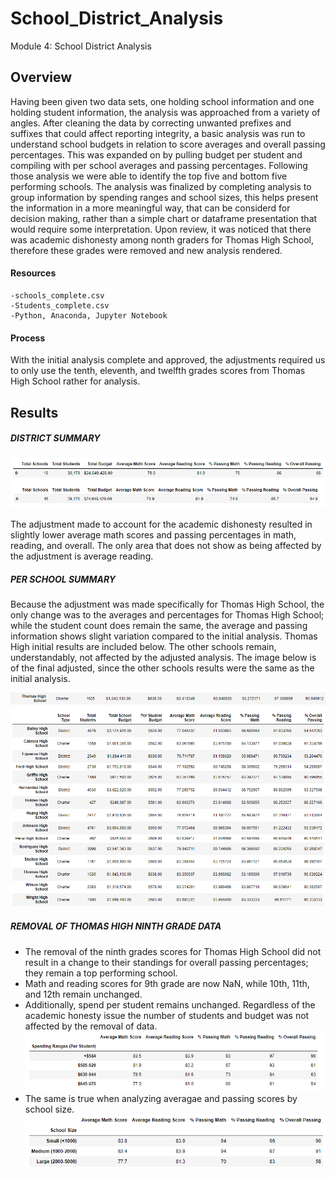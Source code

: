 # School_District_Analysis
Module 4: School District Analysis

## Overview
Having been given two data sets, one holding school information and one holding student information, the analysis was approached from a variety of angles. After cleaning the data by correcting unwanted prefixes and suffixes that could affect reporting integrity, a basic analysis was run to understand school budgets in relation to score averages and overall passing percentages. This was expanded on by pulling budget per student and compiling with per school averages and passing percentages. Following those analysis we were able to identify the top five and bottom five performing schools. The analysis was finalized by completing analysis to group information by spending ranges and school sizes, this helps present the information in a more meaningful way, that can be considerd for decision making, rather than a simple chart or dataframe presentation that would require some interpretation. Upon review, it was noticed that there was academic dishonesty among nonth graders for Thomas High School, therefore these grades were removed and new analysis rendered.

#### Resources
    -schools_complete.csv
    -Students_complete.csv
    -Python, Anaconda, Jupyter Notebook
    
#### Process
With the initial analysis complete and approved, the adjustments required us to only use the tenth, eleventh, and twelfth grades scores from Thomas High School rather for analysis.

## Results
##### DISTRICT SUMMARY
![original_district_summary](https://github.com/RachelRautenberg/School_District_Analysis/blob/main/Resources/original_district_summary.PNG)
![adjusted_district_summary](https://github.com/RachelRautenberg/School_District_Analysis/blob/main/Resources/adjusted_district_summary.PNG)

The adjustment made to account for the academic dishonesty resulted in slightly lower average math scores and passing percentages in math, reading, and overall. The only area that does not show as being affected by the adjustment is average reading. 

##### PER SCHOOL SUMMARY
Because the adjustment was made specifically for Thomas High School, the only change was to the averages and percentages for Thomas High School; while the student count does remain the same, the average and passing information shows slight variation compared to the initial analysis. Thomas High initial results are included below. The other schools remain, understandably, not affected by the adjusted analysis.  The image below is of the final adjusted, since the other schools results were the same as the initial analysis.

![thomas_high_initial](https://github.com/RachelRautenberg/School_District_Analysis/blob/main/Resources/thomas_high_initial.PNG)
![adjusted_per_school](https://github.com/RachelRautenberg/School_District_Analysis/blob/main/Resources/adjusted_per_school_summary.PNG)

##### REMOVAL OF THOMAS HIGH NINTH GRADE DATA
* The removal of the ninth grades scores for Thomas High School did not result in a change to their standings for overall passing percentages; they remain a top performing school.
* Math and reading scores for 9th grade are now NaN, while 10th, 11th, and 12th remain unchanged. 
* Additionally, spend per student remains unchanged. Regardless of the academic honesty issue the number of students and budget was not affected by the removal of data. 
   ![spending_per_student](https://github.com/RachelRautenberg/School_District_Analysis/blob/main/Resources/spending%20per%20student.PNG)
* The same is true when analyzing averagae and passing scores by school size.
   ![scores_by_size](https://github.com/RachelRautenberg/School_District_Analysis/blob/main/Resources/scores_by_size.PNG)
